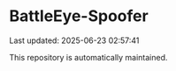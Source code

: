 # BattleEye-Spoofer

Last updated: 2025-06-23 02:57:41

This repository is automatically maintained.
